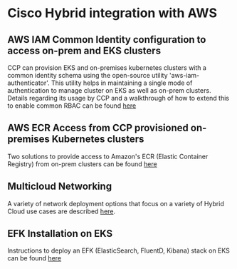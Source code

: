 # Cisco Hybrid integration with AWS

## AWS IAM Common Identity configuration to access on-prem and EKS clusters

CCP can provision EKS and on-premises kubernetes clusters with a common identity schema using the open-source utility 'aws-iam-authenticator'. This utility helps in maintaining a single mode of authentication to manage cluster on EKS as well as on-prem clusters. Details regarding its usage by CCP and a walkthrough of how to extend this to enable common RBAC can be found [here](iam-identity/README.md)

## AWS ECR Access from CCP provisioned on-premises Kubernetes clusters

Two solutions to provide access to Amazon's ECR (Elastic Container Registry) from on-prem clusters can be found [here](/aws/AWSConfig/ecr/README.md)

## Multicloud Networking

A variety of network deployment options that focus on a variety of Hybrid Cloud use cases are described [here](networking/docs/network/README.md).

## EFK Installation on EKS

Instructions to deploy an EFK (ElasticSearch, FluentD, Kibana) stack on EKS can be found [here](efk/README.md)
